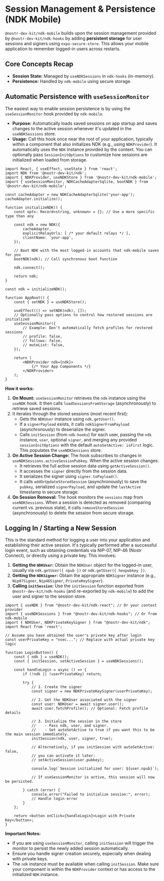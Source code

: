 # Session Management & Persistence (NDK Mobile)

`@nostr-dev-kit/ndk-mobile` builds upon the session management provided by `@nostr-dev-kit/ndk-hooks` by adding **persistent storage** for user sessions and signers using `expo-secure-store`. This allows your mobile application to remember logged-in users across restarts.

## Core Concepts Recap

*   **Session State:** Managed by `useNDKSessions` in `ndk-hooks` (in-memory).
*   **Persistence:** Handled by `ndk-mobile` using secure storage.

## Automatic Persistence with `useSessionMonitor`

The easiest way to enable session persistence is by using the `useSessionMonitor` hook provided by `ndk-mobile`.

*   **Purpose:** Automatically loads saved sessions on app startup and saves changes to the active session whenever it's updated in the `useNDKSessions` store.
*   **Usage:** Call this hook once near the root of your application, typically within a component that also initializes NDK (e.g., using `NDKProvider`). It automatically uses the `NDK` instance provided by the context. You can optionally pass `SessionInitOptions` to customize how sessions are initialized when loaded from storage.

```tsx
import React, { useEffect, useState } from 'react';
import NDK from '@nostr-dev-kit/ndk';
import { NDKProvider, useNDKStore } from '@nostr-dev-kit/ndk-mobile';
import { useSessionMonitor, NDKCacheAdapterSqlite, bootNDK } from '@nostr-dev-kit/ndk-mobile';

const cacheAdapter = new NDKCacheAdapterSqlite('your-app');
cacheAdapter.initialize();

function initializeNDK() {
    const opts: Record<string, unknown> = {}; // Use a more specific type than any

    const ndk = new NDK({
        cacheAdapter,
        explicitRelayUrls: [ /* your default relays */ ],
        clientName: 'your-app',
    });

    // Boot NDK with the most logged-in accounts that ndk-mobile saves for you
    bootNDK(ndk); // Call synchronous boot function

    ndk.connect();

    return ndk;
}

const ndk = initializeNDK();

function AppRoot() {
    const { setNDK } = useNDKStore();

    useEffect(() => setNDK(ndk), []);
    // Optionally pass options to control how restored sessions are initialized
    useSessionMonitor({
        // Example: Don't automatically fetch profiles for restored sessions
        // profile: false,
        // follows: false,
        // muteList: false,
    });

    return (
        <NDKProvider ndk={ndk}>
            {/* Your App Components */}
        </NDKProvider>
    );
}
```

**How it works:**

1.  **On Mount:** `useSessionMonitor` retrieves the `ndk` instance using the `useNDK` hook. It then calls `loadSessionsFromStorage` (asynchronously) to retrieve saved sessions.
2.  It iterates through the stored sessions (most recent first):
    *   Gets the `NDKUser` instance using `ndk.getUser()`.
    *   If a `signerPayload` exists, it calls `ndkSignerFromPayload` (asynchronously) to deserialize the signer.
    *   Calls `initSession` (from `ndk-hooks`) for each user, passing the `ndk` instance, `user`, optional `signer`, and merging any provided `sessionInitOptions` with the default `autoSetActive: isFirst` logic. This populates the `useNDKSessions` store.
3.  **On Active Session Change:** The hook subscribes to changes in `useNDKSessions.activeSessionPubkey`. When the active session changes:
    *   It retrieves the full active session data using `getActiveSession()`.
    *   It accesses the `signer` directly from the session data.
    *   It serializes the signer using `signer.toPayload()`.
    *   It calls `addOrUpdateStoredSession` (asynchronously) to save the `pubkey`, serialized `signerPayload`, and update the `lastActive` timestamp in secure storage.
4.  **On Session Removal:** The hook monitors the `sessions` map from `useNDKSessions`. When a session is detected as removed (comparing current vs. previous state), it calls `removeStoredSession` (asynchronously) to delete the session from secure storage.


## Logging In / Starting a New Session

This is the standard method for logging a user into your application and establishing their active session. It's typically performed after a successful login event, such as obtaining credentials via NIP-07, NIP-46 (Nostr Connect), or directly using a private key.
This involves:

1.  **Getting the `NDKUser`:** Obtain the `NDKUser` object for the logged-in user, usually via `ndk.getUser({ npub })` or `ndk.getUser({ hexpubkey })`.
2.  **Getting the `NDKSigner`:** Obtain the appropriate `NDKSigner` instance (e.g., `Nip07Signer`, `Nip46Signer`, `PrivateKeySigner`).
3.  **Calling `initSession`:** Use the `initSession` function exported from `@nostr-dev-kit/ndk-hooks` (and re-exported by `ndk-mobile`) to add the user and signer to the session store.

```tsx
import { useNDK } from "@nostr-dev-kit/ndk-react"; // Or your context provider
import { useNDKSessions } from "@nostr-dev-kit/ndk-hooks"; // Or from ndk-mobile
import { NDKUser, NDKPrivateKeySigner } from "@nostr-dev-kit/ndk";
import React from 'react';

// Assume you have obtained the user's private key after login
const userPrivateKey = "nsec..."; // Replace with actual private key logic

function LoginButton() {
    const { ndk } = useNDK();
    const { initSession, setActiveSession } = useNDKSessions();

    const handleLogin = async () => {
        if (!ndk || !userPrivateKey) return;

        try {
            // 1. Create the signer
            const signer = new NDKPrivateKeySigner(userPrivateKey);

            // 2. Get the NDKUser associated with the signer
            const user: NDKUser = await signer.user();
            await user.fetchProfile(); // Optional: Fetch profile details

            // 3. Initialize the session in the store
            //    - Pass ndk, user, and signer.
            //    - Set autoSetActive to true if you want this to be the main session immediately.
            initSession(ndk, user, signer, true);

            // Alternatively, if you initSession with autoSetActive: false,
            // you can activate it later:
            // setActiveSession(user.pubkey);

            console.log(`Session initialized for user: ${user.npub}`);

            // If useSessionMonitor is active, this session will now be persisted.

        } catch (error) {
            console.error("Failed to initialize session:", error);
            // Handle login error
        }
    };

    return <button onClick={handleLogin}>Login with Private Key</button>;
}
```

**Important Notes:**

*   If you are using `useSessionMonitor`, calling `initSession` will trigger the monitor to persist the newly added session automatically.
*   Ensure you handle signer creation securely, especially when dealing with private keys.
*   The `ndk` instance must be available when calling `initSession`. Make sure your component is within the `NDKProvider` context or has access to the initialized `NDK` instance.
